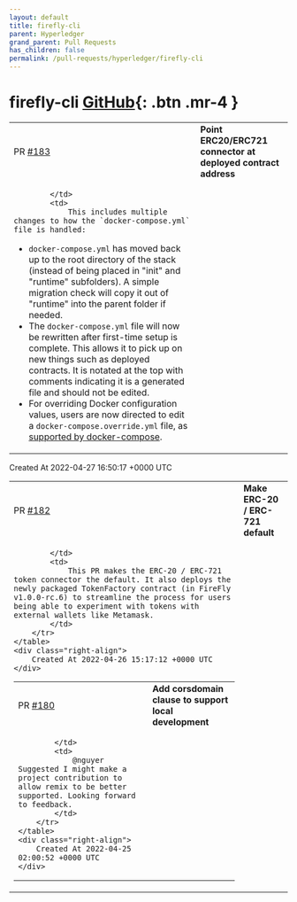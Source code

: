 ```yaml
---
layout: default
title: firefly-cli
parent: Hyperledger
grand_parent: Pull Requests
has_children: false
permalink: /pull-requests/hyperledger/firefly-cli
---
```


# firefly-cli <span class="fs-3 right-align">[GitHub](https://github.com/hyperledger/firefly-cli){: .btn .mr-4 }</span>


<div>
    <table>
        <tr>
            <td>
                PR <a href="https://github.com/hyperledger/firefly-cli/pull/183" class=".btn">#183</a>
            </td>
            <td>
                <b>
                    Point ERC20/ERC721 connector at deployed contract address
                </b>
            </td>
        </tr>
        <tr>
            <td>
                
            </td>
            <td>
                This includes multiple changes to how the `docker-compose.yml` file is handled:

* `docker-compose.yml` has moved back up to the root directory of the stack (instead of being placed in "init" and "runtime" subfolders). A simple migration check will copy it out of "runtime" into the parent folder if needed.
* The `docker-compose.yml` file will now be rewritten after first-time setup is complete. This allows it to pick up on new things such as deployed contracts. It is notated at the top with comments indicating it is a generated file and should not be edited.
* For overriding Docker configuration values, users are now directed to edit a `docker-compose.override.yml` file, as [supported by docker-compose](https://docs.docker.com/compose/extends).
            </td>
        </tr>
    </table>
    <div class="right-align">
        Created At 2022-04-27 16:50:17 +0000 UTC
    </div>
</div>

<div>
    <table>
        <tr>
            <td>
                PR <a href="https://github.com/hyperledger/firefly-cli/pull/182" class=".btn">#182</a>
            </td>
            <td>
                <b>
                    Make ERC-20 / ERC-721 default
                </b>
            </td>
        </tr>
        <tr>
            <td>
                
            </td>
            <td>
                This PR makes the ERC-20 / ERC-721 token connector the default. It also deploys the newly packaged TokenFactory contract (in FireFly v1.0.0-rc.6) to streamline the process for users being able to experiment with tokens with external wallets like Metamask.
            </td>
        </tr>
    </table>
    <div class="right-align">
        Created At 2022-04-26 15:17:12 +0000 UTC
    </div>
</div>

<div>
    <table>
        <tr>
            <td>
                PR <a href="https://github.com/hyperledger/firefly-cli/pull/180" class=".btn">#180</a>
            </td>
            <td>
                <b>
                    Add corsdomain clause to support local development
                </b>
            </td>
        </tr>
        <tr>
            <td>
                
            </td>
            <td>
                @nguyer Suggested I might make a project contribution to allow remix to be better supported. Looking forward to feedback.
            </td>
        </tr>
    </table>
    <div class="right-align">
        Created At 2022-04-25 02:00:52 +0000 UTC
    </div>
</div>

